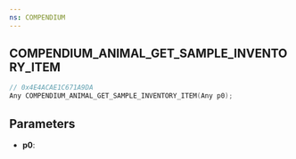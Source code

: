 ```yaml
---
ns: COMPENDIUM
---
```

## COMPENDIUM_ANIMAL_GET_SAMPLE_INVENTORY_ITEM

```c
// 0x4E4ACAE1C671A9DA
Any COMPENDIUM_ANIMAL_GET_SAMPLE_INVENTORY_ITEM(Any p0);
```

## Parameters
* **p0**:
